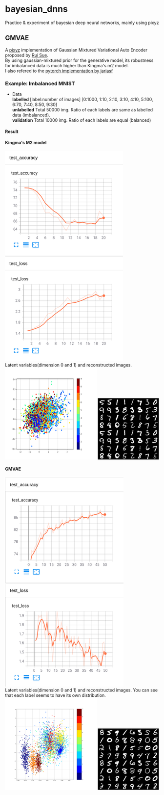 # bayesian_dnns
Practice &amp; experiment of bayesian deep neural networks, mainly using pixyz
## GMVAE  
A [pixyz](https://github.com/masa-su/pixyz) implementation of Gaussian Mixtured Variational Auto Encoder proposed by [Rui Sue](http://ruishu.io/2016/12/25/gmvae/).  
By using gaussian-mixtured prior for the generative model, its robustness for imbalanced data is much higher than Kingma's m2 model.  
I also refered to the [pytorch implementation by jariasf](https://github.com/jariasf/GMVAE/tree/master/pytorch)

### Example: Imbalanced MNIST
- Data  
**labelled** [label:number of images] [0:1000, 1:10, 2:10, 3:10, 4:10, 5:100, 6:70, 7:40, 8:50, 9:30]  
**unlabelled** Total 50000 img. Ratio of each labels are same as labelled data (imbalanced).  
**validation** Total 10000 img. Ratio of each labels are equal (balanced)  

#### Result
#### Kingma's M2 model
![m2_imbalanced_metrics](results/gmvae_imbalanced_mnist/m2_metrics.png)  
Latent variables(dimension 0 and 1) and reconstructed images.    
<img src="results/gmvae_imbalanced_mnist/m2_latent.png" width="300" height="300">
<img src="results/gmvae_imbalanced_mnist/m2_recon.png" width="200" height="200">  

#### GMVAE
![gmvae_imbalanced_metrics](results/gmvae_imbalanced_mnist/gmvae_metrics.png)  
Latent variables(dimension 0 and 1) and reconstructed images. You can see that each label seems to have its own distribution.  
<img src="results/gmvae_imbalanced_mnist/gmvae_latent.png" width="300" height="300">
<img src="results/gmvae_imbalanced_mnist/gmvae_recon.png" width="200" height="200"> 
